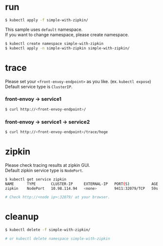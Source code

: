 # run

```bash
$ kubectl apply -f simple-with-zipkin/
```

This sample uses `default` namespace.  
If you want to change namespace, please create namespace.

```bash
$ kubectl create namespace simple-with-zipkin
$ kubectl apply -n simple-with-zipkin simple-with-zipkin/
```

# trace

Please set your `<front-envoy-endpoint>` as you like. (ex. `kubectl expose`)  
Default service type is `ClusterIP`.

### front-envoy -> service1

```bash
$ curl http://<front-envoy-endpoint>/
```

### front-envoy -> service1 -> service2

```bash
$ curl http://<front-envoy-endpoint>/trace/hoge
```

# zipkin

Please check tracing results at zipkin GUI.  
Default zipkin service type is `NodePort`.

```bash
$ kubectl get service zipkin
NAME      TYPE       CLUSTER-IP     EXTERNAL-IP   PORT(S)          AGE
zipkin    NodePort   10.98.114.94   <none>        9411:32079/TCP   59s

# Check http://<node ip>:32079/ at your browser.
```

# cleanup

```bash
$ kubectl delete -f simple-with-zipkin/

# or kubectl delete namespace simple-with-zipkin
```
